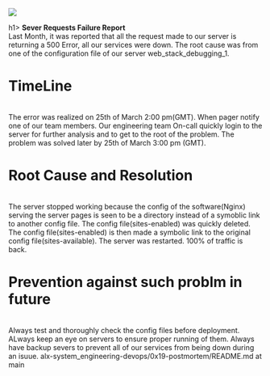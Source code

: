 <img src = "C:\Users\hp\OneDrive\Desktop\What-Is-the-Mysterious-500-Internal-Server-Error-Header-1.jpg"></img> </br>

h1> <b>Sever Requests Failure Report </b></h1> </br> 
Last Month, it was reported that all the request made to our server is returning a 500 Error, all our services were down. The root cause was from one of the configuration file of our server web_stack_debugging_1.

<h1> <b>TimeLine</b></h1> </br> 
The error was realized on 25th of March 2:00 pm(GMT). When pager notify one of our team members. Our engineering team On-call quickly login to the server for further analysis and to get to the root of the problem. The problem was solved later by 25th of March 3:00 pm (GMT).

<h1> <b>Root Cause and Resolution </b></h1> </br> 
The server stopped working because the config of the software(Nginx) serving the server pages is seen to be a directory instead of a symoblic link to another config file. The config file(sites-enabled) was quickly deleted. The config file(sites-enabled) is then made a symbolic link to the original config file(sites-available). The server was restarted. 100% of traffic is back.

<h1> <b>Prevention against such problm in future</b></h1> </br> 
Always test and thoroughly check the config files before deployment.
ALways keep an eye on servers to ensure proper running of them.
Always have backup severs to prevent all of our services from being down during an isuue.
alx-system_engineering-devops/0x19-postmortem/README.md at main